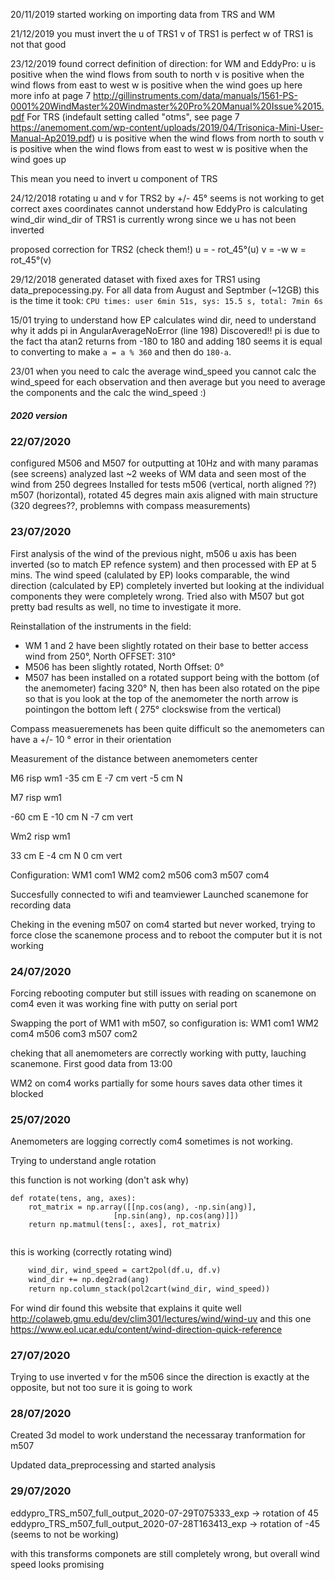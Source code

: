 20/11/2019
started working on importing data from TRS and WM

21/12/2019
you must invert the u of TRS1
v of TRS1 is perfect
w of TRS1 is not that good

23/12/2019
found correct definition of direction:
for WM and EddyPro:
u is positive when the wind flows from south to north
v is positive when the wind flows from east to west
w is positive when the wind goes up
here more info at page 7 http://gillinstruments.com/data/manuals/1561-PS-0001%20WindMaster%20Windmaster%20Pro%20Manual%20Issue%2015.pdf
For TRS (indefault setting called "otms", see page 7 https://anemoment.com/wp-content/uploads/2019/04/Trisonica-Mini-User-Manual-Ap2019.pdf)
u is positive when the wind flows from north to south
v is positive when the wind flows from east to west
w is positive when the wind goes up

This mean you need to invert u component of TRS

24/12/2018
rotating u and v for TRS2 by +/- 45° seems is not working to get correct axes coordinates
cannot understand how EddyPro is calculating wind_dir
wind_dir of TRS1 is currently wrong since we u has not been inverted

proposed correction for TRS2 (check them!)
u = - rot_45°(u)
v = -w
w = rot_45°(v)

29/12/2018
generated dataset with fixed axes for TRS1 using data_prepocessing.py.
For all data from August and Septmber (~12GB) this is the time it took:
`CPU times: user 6min 51s, sys: 15.5 s, total: 7min 6s`

15/01
trying to understand how EP calculates wind dir, need to understand why it adds pi in AngularAverageNoError (line 198)
Discovered!! pi is due to the fact tha atan2 returns from -180 to 180 and adding 180 seems it is equal to converting to make `a = a % 360` and then do `180-a`.

23/01
when you need to calc the average wind_speed you cannot calc the wind_speed for each observation and then average but you need to average the components and the calc the wind_speed :)



##### 2020 version ######

### 22/07/2020

configured M506 and M507 for outputting at 10Hz and with many paramas (see screens)
analyzed last ~2 weeks of WM data and seen most of the wind from 250 degrees
Installed for tests m506 (vertical, north aligned ??) m507 (horizontal), rotated 45 degres main axis aligned with main structure (320 degrees??, problemns with compass measurements)

### 23/07/2020
First analysis of the wind of the previous night, m506 u axis has been inverted (so to match EP refence system) and then processed with EP at 5 mins. The wind speed (calulated by EP) looks comparable, the wind direction (calculated by EP) completely inverted but looking at the individual components they were completely wrong. Tried also with M507 but got pretty bad results as well, no time to investigate it more.

Reinstallation of the instruments in the field:
- WM 1 and 2 have been slightly rotated on their base to better access wind from 250°, North OFFSET: 310°
- M506 has been slightly rotated, North Offset: 0°
- M507 has been installed on a rotated support being with the bottom (of the anemometer) facing 320° N, then has been also rotated on the pipe so that is you look at the top of the anemometer the north arrow is pointingon the bottom left ( 275° clockswise from the vertical)

Compass measueremenets has been quite difficult so the anemometers can have a +/- 10 ° error in their orientation

Measurement of the distance between anemometers center

M6 risp wm1
-35 cm  E
-7  cm vert
-5 cm N

M7 risp wm1

-60 cm E
-10 cm N
-7 cm vert

Wm2 risp wm1

33 cm E
-4 cm N
0 cm vert

Configuration:
WM1 com1
WM2 com2
m506 com3
m507 com4

Succesfully connected to wifi and teamviewer
Launched scanemone for recording data

Cheking in the evening m507 on com4 started but never worked, trying to force close the scanemone process and to reboot the computer but it is not working


### 24/07/2020

Forcing rebooting computer but still issues with reading on scanemone on com4 even it was working fine with putty on serial port

Swapping the port of WM1 with m507, so configuration is:
WM1 com1
WM2 com4
m506 com3
m507 com2

cheking that all anemometers are correctly working with putty, lauching scanemone.
First good data from 13:00 

WM2 on com4 works partially for some hours saves data other times it blocked


### 25/07/2020

Anemometers are logging correctly com4 sometimes is not working.

Trying to understand angle rotation 


this function is not working (don't ask why)
```
def rotate(tens, ang, axes):
    rot_matrix = np.array([[np.cos(ang), -np.sin(ang)],
                       [np.sin(ang), np.cos(ang)]])
    return np.matmul(tens[:, axes], rot_matrix)
    
```

this is working (correctly rotating wind)

```def rotate_ang(df, ang):
    wind_dir, wind_speed = cart2pol(df.u, df.v)
    wind_dir += np.deg2rad(ang)
    return np.column_stack(pol2cart(wind_dir, wind_speed))
```

For wind dir found this website that explains it quite well http://colaweb.gmu.edu/dev/clim301/lectures/wind/wind-uv and this one https://www.eol.ucar.edu/content/wind-direction-quick-reference


### 27/07/2020

Trying to use inverted v for the m506 since the direction is exactly at the opposite, but not too sure it is going to work

### 28/07/2020

Created 3d model to work understand the necessaray tranformation for m507

Updated data_preprocessing and started analysis



### 29/07/2020

eddypro_TRS_m507_full_output_2020-07-29T075333_exp -> rotation of 45 
eddypro_TRS_m507_full_output_2020-07-28T163413_exp -> rotation of -45 (seems to not be working)

with this transforms componets are still completely wrong, but overall wind speed looks promising





